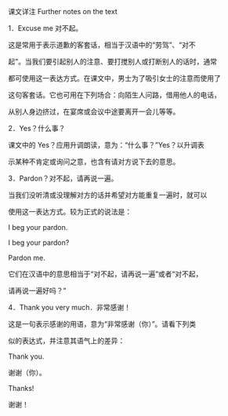 课文详注 Further notes on the text

1．Excuse me 对不起。

这是常用于表示道歉的客套话，相当于汉语中的“劳驾”、“对不

起”。当我们要引起别人的注意、要打搅别人或打断别人的话时，通常

都可使用这一表达方式。在课文中，男士为了吸引女士的注意而使用了

这句客套话。它也可用在下列场合：向陌生人问路，借用他人的电话，

从别人身边挤过，在宴席或会议中途要离开一会儿等等。

2．Yes？什么事？

课文中的 Yes？应用升调朗读，意为：“什么事？”Yes？以升调表

示某种不肯定或询问之意，也含有请对方说下去的意思。

3．Pardon？对不起，请再说一遍。

当我们没听清或没理解对方的话并希望对方能重复一遍时，就可以

使用这一表达方式。较为正式的说法是：

I beg your pardon. 

I beg your pardon? 

Pardon me. 

它们在汉语中的意思相当于“对不起，请再说一遍”或者“对不起，

请再说一遍好吗？”

4．Thank you very much．非常感谢！

这是一句表示感谢的用语，意为“非常感谢（你）”。请看下列类

似的表达式，并注意其语气上的差异：

Thank you. 

谢谢（你）。

Thanks! 

谢谢！
